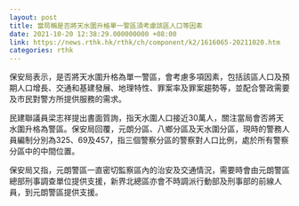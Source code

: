 ```yaml
---
layout: post
title: 當局稱是否將天水圍升格單一警區須考慮該區人口等因素
date: 2021-10-20 12:38:29.000000000 +08:00
link: https://news.rthk.hk/rthk/ch/component/k2/1616065-20211020.htm
categories: rthk
---
```


保安局表示，是否將天水圍升格為單一警區，會考慮多項因素，包括該區人口及預期人口增長、交通和基建發展、地理特性、罪案率及罪案趨勢等，並配合警政需要及市民對警方所提供服務的需求。

民建聯議員梁志祥提出書面質詢，指天水圍人口接近30萬人，關注當局會否將天水圍升格為警區。保安局回覆，元朗分區、八鄉分區及天水圍分區，現時的警務人員編制分別為325、69及457，指三個警察分區的警察對人口比例，處於所有警察分區中的中間位置。

保安局又指，元朗警區一直密切監察區內的治安及交通情況，需要時會由元朗警區總部刑事調查單位提供支援，新界北總區亦會不時調派行動部及刑事部的前線人員，到元朗警區提供支援。
